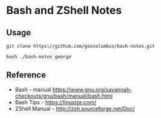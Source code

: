 # Bash and ZShell Notes

## Usage

    git clone https://github.com/geocolumbus/bash-notes.git

    bash ./bash-notes george


## Reference

* Bash - manual https://www.gnu.org/savannah-checkouts/gnu/bash/manual/bash.html
* Bash Tips - https://linuxize.com/
* ZShell Manual - http://zsh.sourceforge.net/Doc/
